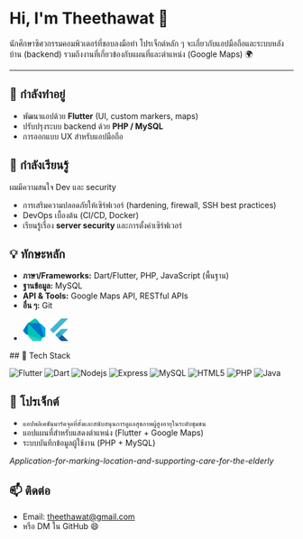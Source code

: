 # Hi, I'm Theethawat 👋

นักศึกษาซิศวกรรมคอมพิวเตอร์ที่ชอบลงมือทำ 
โปรเจ็กต์หลัก ๆ จะเกี่ยวกับแอปมือถือและระบบหลังบ้าน (backend) รวมถึงงานที่เกี่ยวข้องกับแผนที่และตำแหน่ง (Google Maps) 🌍

---

## 🔭 กำลังทำอยู่
- พัฒนาแอปด้วย **Flutter** (UI, custom markers, maps)
- ปรับปรุงระบบ backend ด้วย **PHP / MySQL**
- การออกแบบ UX สำหรับแอปมือถือ


## 🌱 กำลังเรียนรู้
ผมมีความสนใจ Dev และ security
- การเสริมความปลอดภัยให้เซิร์ฟเวอร์ (hardening, firewall, SSH best practices)
- DevOps เบื้องต้น (CI/CD, Docker)
- เรียนรู้เรื่อง **server security** และการตั้งค่าเซิร์ฟเวอร์


## 💡 ทักษะหลัก
- **ภาษา/Frameworks:** Dart/Flutter, PHP, JavaScript (พื้นฐาน)
- **ฐานข้อมูล:** MySQL
- **API & Tools:** Google Maps API, RESTful APIs
- **อื่น ๆ:** Git
- <p align="left">
  <img src="https://raw.githubusercontent.com/devicons/devicon/master/icons/dart/dart-original.svg" alt="dart" width="40" height="40"/>
  <img src="https://raw.githubusercontent.com/devicons/devicon/master/icons/flutter/flutter-original.svg" alt="flutter" width="40" height="40"/>
</p>
## 🧰 Tech Stack

![Flutter](https://skillicons.dev/icons?i=flutter)
![Dart](https://skillicons.dev/icons?i=dart)
![Nodejs](https://skillicons.dev/icons?i=nodejs)
![Express](https://skillicons.dev/icons?i=express)
![MySQL](https://skillicons.dev/icons?i=mysql)
![HTML5](https://skillicons.dev/icons?i=html)
![PHP](https://skillicons.dev/icons?i=php)
![Java](https://skillicons.dev/icons?i=java)


## 📂 โปรเจ็กต์

- `แอปพลิเคชันมาร์คจุดที่ตั้งและสนับสนุนการดูแลสุขภาพผู้สูงอายุในระดับชุมชน`
- แอปแผนที่สำหรับแสดงตำแหน่ง (Flutter + Google Maps)
- ระบบบันทึกข้อมูลผู้ใช้งาน (PHP + MySQL)

*Application-for-marking-location-and-supporting-care-for-the-elderly*

## 📫 ติดต่อ
- Email: theethawat@gmail.com  
- หรือ DM ใน GitHub 😄


